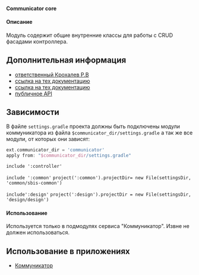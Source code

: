 #### Communicator core

#### Описание
Модуль содержит общие внутренние классы для работы с CRUD фасадами контроллера. 

## Дополнительная информация

- [ответственный Крохалев Р.В](https://online.sbis.ru/person/420fa93c-fd36-4081-b974-038c28749265)
- [ссылка на тех документацию](https://online.sbis.ru/shared/disk/26577907-852b-4c0a-92b2-c34f003a71ed)
- [ссылка на тех документацию](https://online.sbis.ru/shared/disk/df217e22-4927-4a1c-b74a-7a1c6d494b83)
- [публичное API](https://online.sbis.ru/shared/disk/9668b93e-44dd-4fff-a9eb-d01c4eb5b4a9)

## Зависимости
В файле `settings.gradle` проекта должны быть подключены модули коммуникатора из 
файла `$communicator_dir/settings.gradle` а так же все модули, от которых они зависят:

``` groovy
ext.communicator_dir = 'communicator'
apply from: "$communicator_dir/settings.gradle"
```

`include ':controller'`

`include ':common'`
`project(':common').projectDir= new File(settingsDir, 'common/sbis-common')`

`include':design'`
`project(':design').projectDir = new File(settingsDir, 'design/design')`

#### Использование
Используется только в подмодулях сервиса "Коммуникатор". Извне не должен использоваться.   

## Использование в приложениях
- [Коммуникатор](https://git.sbis.ru/mobileworkspace/apps/droid/communicator) 